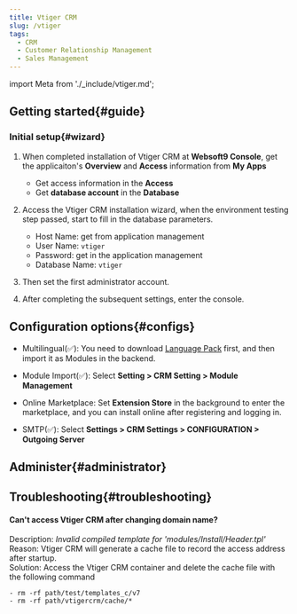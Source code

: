 ```yaml
---
title: Vtiger CRM
slug: /vtiger
tags:
  - CRM
  - Customer Relationship Management
  - Sales Management
---
```


import Meta from './_include/vtiger.md';

<Meta name="meta" />

## Getting started{#guide}

### Initial setup{#wizard}

1. When completed installation of Vtiger CRM at **Websoft9 Console**, get the applicaiton's **Overview** and **Access** information from **My Apps**  
  
   - Get access information in the **Access**
   - Get **database account** in the **Database** 

2. Access the Vtiger CRM installation wizard, when the environment testing step passed, start to fill in the database parameters.

   - Host Name: get from application management 
   - User Name: `vtiger`
   - Password: get in the application management
   - Database Name: `vtiger`

3. Then set the first administrator account.

4. After completing the subsequent settings, enter the console.


## Configuration options{#configs}

- Multilingual(✅): You need to download [Language Pack](https://marketplace.vtiger.com/app/listings) first, and then import it as Modules in the backend.

- Module Import(✅): Select **Setting > CRM Setting > Module Management**

- Online Marketplace: Set **Extension Store** in the background to enter the marketplace, and you can install online after registering and logging in.

- SMTP(✅): Select **Settings > CRM Settings > CONFIGURATION > Outgoing Server**

## Administer{#administrator}


## Troubleshooting{#troubleshooting}

#### Can't access Vtiger CRM after changing domain name?

Description: *Invalid compiled template for 'modules/Install/Header.tpl'*  
Reason: Vtiger CRM will generate a cache file to record the access address after startup.    
Solution: Access the Vtiger CRM container and delete the cache file with the following command  

```
- rm -rf path/test/templates_c/v7
- rm -rf path/vtigercrm/cache/*
```

